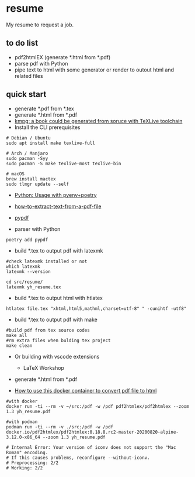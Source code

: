 # resume

My resume to request a job.

## to do list

* pdf2htmlEX (generate *.html from *.pdf)
* parse pdf with Python
* pipe text to html with some generator or render to outout html and related files

## quick start

* generate *.pdf from *.tex
* generate *.html from *.pdf
* [kmpg: a book could be generated from soruce with TeXLive toolchain](https://github.com/sysprog21/lkmpg)
* Install the CLI prerequisites

```shell
# Debian / Ubuntu
sudo apt install make texlive-full

# Arch / Manjaro
sudo pacman -Syy
sudo pacman -S make texlive-most texlive-bin

# macOS
brew install mactex
sudo tlmgr update --self
```

* [Python: Usage with pyenv+poetry](https://github.com/hong539/setup_dev_environment/tree/main/programing_languages/python#usage-with-pyenvpoetry)
* [how-to-extract-text-from-a-pdf-file](https://stackoverflow.com/questions/34837707/how-to-extract-text-from-a-pdf-file)
* [pypdf](https://github.com/py-pdf/pypdf)

* parser with Python

```shell
poetry add pypdf
```

* build *.tex to output pdf with latexmk

```shell
#check latexmk installed or not
which latexmk
latexmk --version

cd src/resume/
latexmk yh_resume.tex
```

* build *.tex to output html with htlatex

```shell
htlatex file.tex "xhtml,html5,mathml,charset=utf-8" " -cunihtf -utf8"
```

* build *.tex to output pdf with make

```shell
#build pdf from tex source codes
make all
#rm extra files when bulding tex project
make clean
```

* Or building with vscode extensions
    * LaTeX Workshop

* generate *.html from *.pdf
* [How to use this docker container to convert pdf file to html](https://github.com/pdf2htmlEX/pdf2htmlEX/wiki/Download-Docker-Image#how-to-use-this-docker-container-to-convert-pdf-file-to-html)

```shell
#with docker
docker run -ti --rm -v ~/src:/pdf -w /pdf pdf2htmlex/pdf2htmlex --zoom 1.3 yh_resume.pdf

#with podman
podman run -ti --rm -v ./src:/pdf -w /pdf docker.io/pdf2htmlex/pdf2htmlex:0.18.8.rc2-master-20200820-alpine-3.12.0-x86_64 --zoom 1.3 yh_resume.pdf

# Internal Error: Your version of iconv does not support the "Mac Roman" encoding.
# If this causes problems, reconfigure --without-iconv.
# Preprocessing: 2/2
# Working: 2/2
```